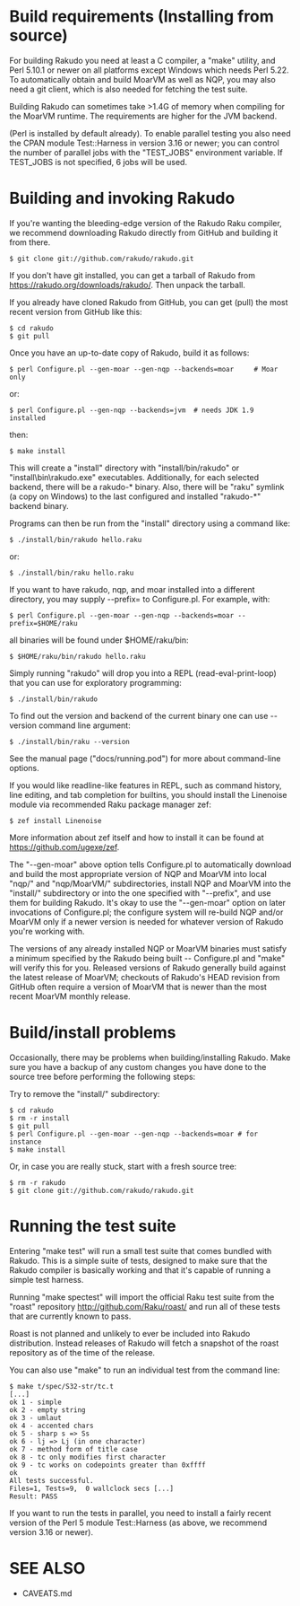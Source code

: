 # Build requirements (Installing from source)

For building Rakudo you need at least a C compiler, a "make" utility, and
Perl 5.10.1 or newer on all platforms except Windows which needs Perl 5.22.
To automatically obtain and build MoarVM as well as NQP, you may also need a
git client, which is also needed for fetching the test suite.

Building Rakudo can sometimes take >1.4G of memory when compiling for the
MoarVM runtime. The requirements are higher for the JVM backend.

(Perl is installed by default already). To enable parallel testing you also
need the CPAN module Test::Harness in version 3.16 or newer; you can control
the number of parallel jobs with the "TEST_JOBS" environment variable. If
TEST_JOBS is not specified, 6 jobs will be used.

# Building and invoking Rakudo

If you're wanting the bleeding-edge version of the Rakudo Raku compiler,
we recommend downloading Rakudo directly from GitHub and building it from
there.

    $ git clone git://github.com/rakudo/rakudo.git

If you don't have git installed, you can get a tarball of Rakudo from
https://rakudo.org/downloads/rakudo/. Then unpack the tarball.

If you already have cloned Rakudo from GitHub, you can get (pull) the most
recent version from GitHub like this:

    $ cd rakudo
    $ git pull

Once you have an up-to-date copy of Rakudo, build it as follows:

    $ perl Configure.pl --gen-moar --gen-nqp --backends=moar     # Moar only

or:

    $ perl Configure.pl --gen-nqp --backends=jvm  # needs JDK 1.9 installed

then:

    $ make install

This will create a "install" directory with "install/bin/rakudo" or
"install\bin\rakudo.exe" executables. Additionally, for each selected
backend, there will be a rakudo-\* binary. Also, there will be "raku" symlink
(a copy on Windows) to the last configured and installed "rakudo-\*" backend
binary.

Programs can then be run from the "install" directory using a command like:

    $ ./install/bin/rakudo hello.raku

or:

    $ ./install/bin/raku hello.raku

If you want to have rakudo, nqp, and moar installed into a different
directory, you may supply --prefix= to Configure.pl. For example, with:

    $ perl Configure.pl --gen-moar --gen-nqp --backends=moar --prefix=$HOME/raku

all binaries will be found under $HOME/raku/bin:

    $ $HOME/raku/bin/rakudo hello.raku

Simply running "rakudo" will drop you into a REPL (read-eval-print-loop)
that you can use for exploratory programming:

    $ ./install/bin/rakudo

To find out the version and backend of the current binary one can use
--version command line argument:

    $ ./install/bin/raku --version

See the manual page ("docs/running.pod") for more about command-line
options.

If you would like readline-like features in REPL, such as command history,
line editing, and tab completion for builtins, you should install the
Linenoise module via recommended Raku package manager zef:

    $ zef install Linenoise

More information about zef itself and how to install it can be found at
<https://github.com/ugexe/zef>.

The "--gen-moar" above option tells Configure.pl to automatically download
and build the most appropriate version of NQP and MoarVM into local "nqp/"
and "nqp/MoarVM/" subdirectories, install NQP and MoarVM into the "install/"
subdirectory or into the one specified with "--prefix", and use them for
building Rakudo.  It's okay to use the "--gen-moar" option on later
invocations of Configure.pl; the configure system will re-build NQP and/or
MoarVM only if a newer version is needed for whatever version of Rakudo
you're working with.

The versions of any already installed NQP or MoarVM binaries must satisfy a
minimum specified by the Rakudo being built -- Configure.pl and "make" will
verify this for you.  Released versions of Rakudo generally build against
the latest release of MoarVM; checkouts of Rakudo's HEAD revision from
GitHub often require a version of MoarVM that is newer than the most recent
MoarVM monthly release.

# Build/install problems

Occasionally, there may be problems when building/installing Rakudo.  Make
sure you have a backup of any custom changes you have done to the source
tree before performing the following steps:

Try to remove the "install/" subdirectory:

    $ cd rakudo
    $ rm -r install
    $ git pull
    $ perl Configure.pl --gen-moar --gen-nqp --backends=moar # for instance
    $ make install

Or, in case you are really stuck, start with a fresh source tree:

    $ rm -r rakudo
    $ git clone git://github.com/rakudo/rakudo.git

# Running the test suite

Entering "make test" will run a small test suite that comes bundled with
Rakudo. This is a simple suite of tests, designed to make sure that the
Rakudo compiler is basically working and that it's capable of running a
simple test harness.

Running "make spectest" will import the official Raku test suite from the
"roast" repository <http://github.com/Raku/roast/> and run all of these
tests that are currently known to pass.

Roast is not planned and unlikely to ever be included into Rakudo
distribution. Instead releases of Rakudo will fetch a snapshot of the roast
repository as of the time of the release.

You can also use "make" to run an individual test from the command line:

    $ make t/spec/S32-str/tc.t
    [...]
    ok 1 - simple
    ok 2 - empty string
    ok 3 - umlaut
    ok 4 - accented chars
    ok 5 - sharp s => Ss
    ok 6 - lj => Lj (in one character)
    ok 7 - method form of title case
    ok 8 - tc only modifies first character
    ok 9 - tc works on codepoints greater than 0xffff
    ok
    All tests successful.
    Files=1, Tests=9,  0 wallclock secs [...]
    Result: PASS

If you want to run the tests in parallel, you need to install a fairly
recent version of the Perl 5 module Test::Harness (as above, we
recommend version 3.16 or newer).

# SEE ALSO

- CAVEATS.md 
